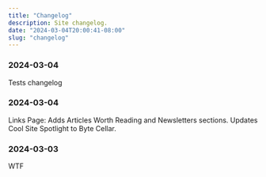 ```yaml
---
title: "Changelog"
description: Site changelog.
date: "2024-03-04T20:00:41-08:00"
slug: "changelog"
---
```


### 2024-03-04

Tests changelog

### 2024-03-04

Links Page: Adds Articles Worth Reading and Newsletters sections. Updates Cool Site Spotlight to Byte Cellar.

### 2024-03-03

WTF
